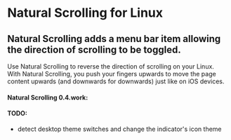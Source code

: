 # Natural Scrolling for Linux

## Natural Scrolling adds a menu bar item allowing the direction of scrolling to be toggled.

Use Natural Scrolling to reverse the direction of scrolling on your Linux.
With Natural Scrolling, you push your fingers upwards to move the page content upwards (and downwards for downwards) just like on iOS devices.

#### Natural Scrolling 0.4.work:
####  TODO:
- detect desktop theme switches and change the indicator's icon theme